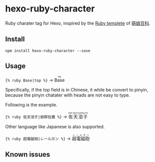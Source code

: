 # hexo-ruby-character #

Ruby charater tag for Hexo, inspired by the [Ruby templete](http://zh.moegirl.org/Template:Ruby) of [萌娘百科](http://zh.moegirl.org).

## Install ##

```
npm install hexo-ruby-character --save
```

## Usage ##

`{% ruby Base|top %}` → <ruby>Base<rp>（</rp><rt>top</rt><rp>）</rp></ruby>

Specifically, if the top field is in Chinese, it while be convert to pinyin, because the pinyin chatater with heads are not easy to type.

Following is the example.

`{% ruby 佐天泪子|掀群狂魔 %}`  → <ruby>佐天泪子<rp>（</rp><rt>xiān qún kuáng mó</rt><rp>）</rp></ruby>

Other language like Japanese is also supported.

`{% ruby 超電磁砲|レールガン %}` → <ruby>超電磁砲<rp>（</rp><rt>レールガン</rt><rp>）</rp></ruby>

## Known issues ##



